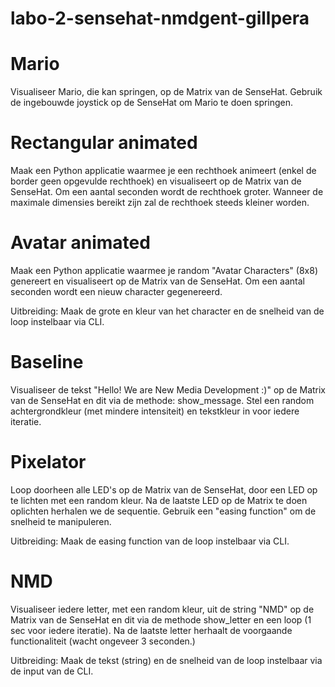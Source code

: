 # labo-2-sensehat-nmdgent-gillpera


# Mario

Visualiseer Mario, die kan springen, op de Matrix van de SenseHat. Gebruik de ingebouwde joystick op de SenseHat om Mario te doen springen.

# Rectangular animated

Maak een Python applicatie waarmee je een rechthoek animeert (enkel de border geen opgevulde rechthoek) en visualiseert op de Matrix van de SenseHat. Om een aantal seconden wordt de rechthoek groter. Wanneer de maximale dimensies bereikt zijn zal de rechthoek steeds kleiner worden.

# Avatar animated

Maak een Python applicatie waarmee je random "Avatar Characters" (8x8) genereert en visualiseert op de Matrix van de SenseHat. Om een aantal seconden wordt een nieuw character gegenereerd.

Uitbreiding: Maak de grote en kleur van het character en de snelheid van de loop instelbaar via CLI.

# Baseline

Visualiseer de tekst "Hello! We are New Media Development :)" op de Matrix van de SenseHat en dit via de methode: show_message.
Stel een random achtergrondkleur (met mindere intensiteit) en tekstkleur in voor iedere iteratie.


# Pixelator

Loop doorheen alle LED's op de Matrix van de SenseHat, door een LED op te lichten met een random kleur. Na de laatste LED op de Matrix te doen oplichten herhalen we de sequentie. Gebruik een "easing function" om de snelheid te manipuleren.

Uitbreiding: Maak de easing function van de loop instelbaar via CLI.


# NMD

Visualiseer iedere letter, met een random kleur, uit de string "NMD" op de Matrix van de SenseHat en dit via de methode show_letter en een loop (1 sec voor iedere iteratie). Na de laatste letter herhaalt de voorgaande functionaliteit (wacht ongeveer 3 seconden.)

Uitbreiding: Maak de tekst (string) en de snelheid van de loop instelbaar via de input van de CLI.
